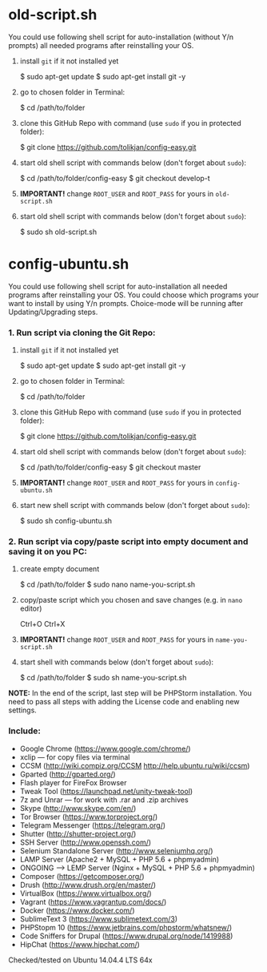 # old-script.sh

You could use following shell script for auto-installation (without Y/n prompts)
all needed programs after reinstalling your OS.

1) install `git` if it not installed yet

    $ sudo apt-get update
    $ sudo apt-get install git -y

2) go to chosen folder in Terminal:

    $ cd /path/to/folder
    
3) clone this GitHub Repo with command (use `sudo` if you in protected folder):

    $ git clone https://github.com/tolikjan/config-easy.git

4) start old shell script with commands below (don't forget about `sudo`):

    $ cd /path/to/folder/config-easy
    $ git checkout develop-t
    
5) **IMPORTANT!** change `ROOT_USER` and `ROOT_PASS` for yours in `old-script.sh`

6) start old shell script with commands below (don't forget about `sudo`):

    $ sudo sh old-script.sh

# config-ubuntu.sh

You could use following shell script for auto-installation all needed 
programs after reinstalling your OS.
You could choose which programs your want to install by using Y/n prompts.
Choice-mode will be running after Updating/Upgrading steps.

### 1. Run script via cloning the Git Repo:
1) install `git` if it not installed yet

    $ sudo apt-get update
    $ sudo apt-get install git -y

2) go to chosen folder in Terminal:

    $ cd /path/to/folder
    
3) clone this GitHub Repo with command (use `sudo` if you in protected folder):

    $ git clone https://github.com/tolikjan/config-easy.git

4) start old shell script with commands below (don't forget about `sudo`):

    $ cd /path/to/folder/config-easy
    $ git checkout master
    
5) **IMPORTANT!** change `ROOT_USER` and `ROOT_PASS` for yours in `config-ubuntu.sh`

6) start new shell script with commands below (don't forget about `sudo`):

    $ sudo sh config-ubuntu.sh

### 2. Run script via copy/paste script into empty document and saving it on you PC:

1) create empty document

    $ cd /path/to/folder
    $ sudo nano name-you-script.sh

2) copy/paste script which you chosen and save changes (e.g. in `nano` editor)

    Ctrl+O
    Ctrl+X

3) **IMPORTANT!** change `ROOT_USER` and `ROOT_PASS` for yours in `name-you-script.sh`

4) start shell with commands below (don't forget about `sudo`):

    $ cd /path/to/folder
    $ sudo sh name-you-script.sh

**NOTE:** In the end of the script, last step will be PHPStorm installation.
You need to pass all steps with adding the License code and enabling new settings.

### Include:
- Google Chrome (https://www.google.com/chrome/)
- xclip — for copy files via terminal
- CCSM (http://wiki.compiz.org/CCSM http://help.ubuntu.ru/wiki/ccsm)
- Gparted (http://gparted.org/)
- Flash player for FireFox Browser
- Tweak Tool (https://launchpad.net/unity-tweak-tool)
- 7z and Unrar — for work with .rar and .zip archives
- Skype (http://www.skype.com/en/)
- Tor Browser (https://www.torproject.org/)
- Telegram Messenger (https://telegram.org/)
- Shutter (http://shutter-project.org/)
- SSH Server (http://www.openssh.com/)
- Selenium Standalone Server (http://www.seleniumhq.org/)
- LAMP Server (Apache2 + MySQL + PHP 5.6 + phpmyadmin)
- ONGOING —> LEMP Server (Nginx + MySQL + PHP 5.6 + phpmyadmin)
- Composer (https://getcomposer.org/)
- Drush (http://www.drush.org/en/master/)
- VirtualBox (https://www.virtualbox.org/)
- Vagrant (https://www.vagrantup.com/docs/)
- Docker (https://www.docker.com/)
- SublimeText 3 (https://www.sublimetext.com/3)
- PHPStopm 10 (https://www.jetbrains.com/phpstorm/whatsnew/)
- Code Sniffers for Drupal (https://www.drupal.org/node/1419988)
- HipChat (https://www.hipchat.com/)

Checked/tested on Ubuntu 14.04.4 LTS 64x
